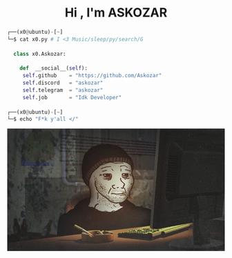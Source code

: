 <h1 align="center">Hi , I'm ASKOZAR </h1>


```py
┌──(x0@ubuntu)-[~]
└─$ cat x0.py # I <3 Music/sleep/py/search/G

  class x0.Askozar:
  
    def  __social__(self):
     self.github    = "https://github.com/Askozar"
     self.discord   = "askozar"
     self.telegram  = "askozar"
     self.job       = "Idk Developer"
  
┌──(x0@ubuntu)-[~]
└─$ echo "F*k y'all </"
```
![X](65bb8be8de8743022f718c4de898b429.jpg)
